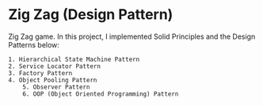 # Zig Zag (Design Pattern)
 
Zig Zag game. In this project, I implemented Solid Principles and the Design Patterns below:

	1. Hierarchical State Machine Pattern
 	2. Service Locator Pattern
  	3. Factory Pattern
   	4. Object Pooling Pattern
    	5. Observer Pattern	
     	6. OOP (Object Oriented Programming) Pattern


